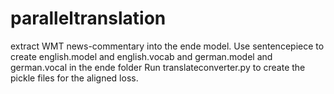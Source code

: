 # paralleltranslation
extract WMT news-commentary into the ende model.
Use sentencepiece to create english.model and english.vocab and german.model and german.vocal in the ende folder 
Run translateconverter.py to create the pickle files for the aligned loss.

